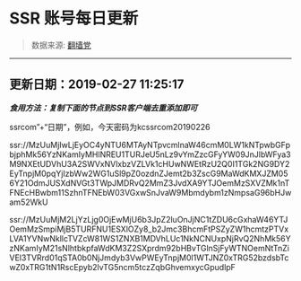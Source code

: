 # SSR 账号每日更新 
> 数据来源: [翻墙党](https://fanqiangdang.com/) 
----------------------------------------------
## 更新日期：2019-02-27 11:25:17 
***食用方法：复制下面的节点到SSR客户端去重添加即可***

 ssrcom”+“日期”，例如，今天密码为kcssrcom20190226

ssr://MzUuMjIwLjEyOC4yNTU6MTAyNTpvcmlnaW46cmM0LW1kNTpwbGFpbjphMk56YzNKamIyMHlNREU1TURJeU5nLz9vYmZzcGFyYW09JnJlbWFya3M9NXEtUDVhU3A2SWVxNVlxbzVZLVk1cHUwNWEtRzU2Q0I1TGk2NG9DY2EyTnpjM0pqYjIzbWw2WG1uSl9pZ0ozdnZJemt2b3ZscG9MaWdKMXJZM056Y21OdmJUSXdNVGt3TWpJMDRvQ2MmZ3JvdXA9YTJOemMzSXVZMk1nTFNEcHBwbm11SzhnTFNEbW03VGxwSnJvaW9Mbmdybm1zNmpsaG96bHJwam52WkU

ssr://MzUuMjM2LjYzLjg0OjEwMjU6b3JpZ2luOnJjNC1tZDU6cGxhaW46YTJOemMzSmpiMjB5TURFNU1ESXlOZy8_b2Jmc3BhcmFtPSZyZW1hcmtzPTVxLVA1YVNwNkllcTVZcW81WS1ZNXB1MDVhLUc1NkNCNUxpNjRvQ2NhMk56YzNKamIyM21sNlhtbkpfaWdKM3Z2SXprdm92bHBvTGlnSjFyWTNOemNtTnZiVEl3TVRrd01qSTA0b0NjJmdyb3VwPWEyTnpjM0l1WTJNZ0xTRG52bzdsbTcwZ0xTRG1tN1RscEpyb2lvTG5ncm5tczZqbGhvemxycGpudlpF
